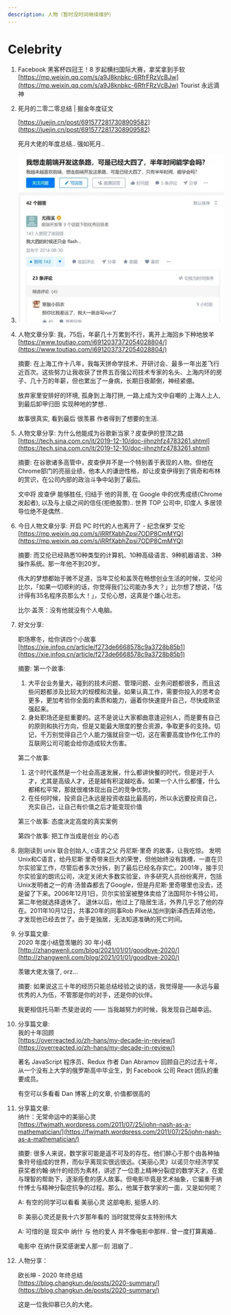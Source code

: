 ```yaml
---
description: 人物（暂时没时间继续维护）
---
```


# Celebrity

1. Facebook 黑客杯四冠王！8 岁起横扫国际大赛，拿奖拿到手软 [https://mp.weixin.qq.com/s/a9J8knbkc-6RfrFRzVcBJw](https://mp.weixin.qq.com/s/a9J8knbkc-6RfrFRzVcBJw)  Tourist 永远滴神
2. 死月的二零二零总结 \| 掘金年度征文

   [https://juejin.cn/post/6915772817308909582](https://juejin.cn/post/6915772817308909582)

   死月大佬的年度总结.. 强如死月..

3. ![image-20210110233958088](../.gitbook/assets/image-20210110233958088.png)
4. 人物文章分享: 我，75后，年薪几十万累到不行，离开上海回乡下种地放羊 [https://www.toutiao.com/i6912037372054028804/](https://www.toutiao.com/i6912037372054028804/)

   摘要: 在上海工作十八年，我每天拼命学技术、开研讨会、最多一年出差飞行近百次。这些努力让我收获了世界五百强公司技术专家的名头、上海内环的房子、几十万的年薪，但也累出了一身病，长期日夜颠倒，神经紧绷。

   放弃家里安排好的环境, 孤身到上海打拼, 一路上成为文中自嘲的 上海人上人, 到最后卸甲归田 实现种地的梦想..

   故事很真实, 看到最后 很羡慕 作者得到了想要的生活.

5. 人物文章分享: 为什么他能成为谷歌新当家？皮查伊的登顶之路 [https://tech.sina.com.cn/it/2019-12-10/doc-iihnzhfz4783261.shtml](https://tech.sina.com.cn/it/2019-12-10/doc-iihnzhfz4783261.shtml)

   摘要: 在谷歌诸多高管中，皮查伊并不是一个特别善于表现的人物。但他在Chrome部门的亮丽业绩，他本人的谦逊性格，却让皮查伊得到了佩奇和布林的赏识，在公司内部的政治斗争中站到了最后。

   文中将 皮查伊 能够胜任, 归结于 他的背景, 在 Google 中的优秀成绩\(Chrome发起者\), 以及与上级之间的信任\(拒绝股票\).. 世界 TOP 公司中, 印度人 多居领导位绝不是偶然..

6. 今日人物文章分享: 开启 PC 时代的人也离开了 - 纪念保罗·艾伦 [https://mp.weixin.qq.com/s/iRRfXabhZpsi7ODP8CmMYQ](https://mp.weixin.qq.com/s/iRRfXabhZpsi7ODP8CmMYQ)

   摘要: 而艾伦已经熟悉10种类型的计算机、10种高级语言、9种机器语言、3种操作系统。那一年他不到20岁。

   伟大的梦想都始于微不足道，当年艾伦和盖茨在畅想创业生活的时候，艾伦问比尔，「如果一切顺利的话，你觉得我们公司能办多大？」比尔想了想说，「估计得有35名程序员那么大！」，艾伦心想，这真是个雄心壮志。

   比尔·盖茨：没有他就没有个人电脑。

7. 好文分享:

   职场寒冬，给你讲四个小故事 [https://xie.infoq.cn/article/f273de6668578c9a3728b85b1](https://xie.infoq.cn/article/f273de6668578c9a3728b85b1)

   摘要: 第一个故事:

   1. 大平台业务量大，碰到的技术问题、管理问题、业务问题都很多，而且这些问题都涉及比较大的规模和流量。如果认真工作，需要你投入的思考会更多，更加考验你全面的素质和能力，逼着你快速提升自己，尽快成熟坚强起来。
   2. 身处职场还是挺重要的。这不是说让大家都曲意逢迎别人，而是要有自己的原则和执行方向，但是又能最大限度的整合资源，争取更多的支持。切记，千万别觉得自己个人能力强就目空一切，这在需要高度协作化工作的互联网公司可能会给你造成较大伤害。

   第二个故事:

   1. 这个时代虽然是一个社会高速发展，什么都讲快餐的时代，但是对于人才，尤其是高级人才，还是越有积淀越吃香。如果一个人什么都懂，什么都稀松平常，那就很难体现出自己的竞争优势。
   2. 在任何时候，投资自己永远是投资收益比最高的，所以永远要投资自己，充实自己，让自己有价值之后才能变现价值

   第三个故事: 态度决定高度的真实案例

   第四个故事: 把工作当成是创业 的心态

8. 刚刚读到 unix 联合创始人, c语言之父 丹尼斯·里奇 的故事，让我吃惊。 发明Unix和C语言，给丹尼斯·里奇带来巨大的荣誉，但他始终没有跳槽，一直在贝尔实验室工作，尽管后者多次分拆，到了最后已经名存实亡。2001年，接手贝尔实验室的朗讯公司，决定关闭大多数实验室，许多研究人员纷纷离开，包括Unix发明者之一的肯·汤普森都去了Google，但是丹尼斯·里奇哪里也没去，还是留了下来。2006年12月1日，贝尔实验室被整体卖给了法国阿尔卡特公司，第二年他就选择退休了。 退休以后，他过上了隐居生活，外界几乎忘了他的存在。2011年10月12日，共事20年的同事Rob Pike从加州到新泽西去拜访他，才发现他已经去世了。由于是独居，无法知道准确的死亡时间。
9. 分享篇文章:   
   2020 年度小结暨羡辙的 30 年小结   
   [http://zhangwenli.com/blog/2021/01/01/goodbye-2020/](http://zhangwenli.com/blog/2021/01/01/goodbye-2020/)

   羡辙大佬太强了, orz...

   摘要: 如果说这三十年的经历只能总结经验之谈的话，我觉得是——永远与最优秀的人为伍，不管那是你的对手，还是你的伙伴。

   我更相信托马斯·杰斐逊说的 —— 当我越努力的时候，我发现自己越幸运。

10. 分享篇文章:   
    我的十年回顾   
    [https://overreacted.io/zh-hans/my-decade-in-review/](https://overreacted.io/zh-hans/my-decade-in-review/)

    著名 JavaScript 程序员、Redux 作者 Dan Abramov 回顾自己的过去十年，从一个没有上大学的俄罗斯高中毕业生，到 Facebook 公司 React 团队的重要成员。

    有空可以多看看 Dan 博客上的文章, 价值都很高的

11. 分享篇文章:   
    纳什：无常命运中的美丽心灵   
    [https://fwjmath.wordpress.com/2011/07/25/john-nash-as-a-mathematician/](https://fwjmath.wordpress.com/2011/07/25/john-nash-as-a-mathematician/)

    摘要: 很多人来说，数学家可能是遥不可及的存在。他们醉心于那个由各种抽象符号组成的世界，而似乎离现实很远很远。《美丽心灵》以诺贝尔经济学奖获奖者约翰·纳什的经历为素材，讲述了一位患上精神分裂症的数学天才，在爱与理智的帮助下，逐渐痊愈的感人故事。但电影毕竟是艺术抽象，它偏重于纳什博士与精神分裂症抗争的过程。那么，他属于数学家的一面，又是如何呢？

    A: 有空的同学可以看看 美丽心灵 这部电影, 挺感人的.

    B: 美丽心灵还是我十六岁那年看的 当时就觉得女主特别伟大

    A: 可惜的是 现实中 纳什 与 他的爱人 并不像电影中那样.. 曾一度打算离婚..

    电影中 在纳什获奖感谢爱人那一刻 泪崩了..

12. 人物分享：

    欧长坤 - 2020 年终总结   
    [https://blog.changkun.de/posts/2020-summary/](https://blog.changkun.de/posts/2020-summary/)

    这是一位我仰慕已久的大佬。



